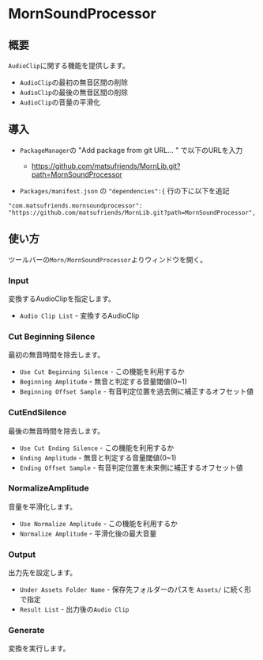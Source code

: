 # MornSoundProcessor

## 概要

`AudioClip`に関する機能を提供します。

- `AudioClip`の最初の無音区間の削除
- `AudioClip`の最後の無音区間の削除
- `AudioClip`の音量の平滑化

## 導入

- `PackageManager`の "Add package from git URL... " で以下のURLを入力
    - https://github.com/matsufriends/MornLib.git?path=MornSoundProcessor

- `Packages/manifest.json` の `"dependencies":{` 行の下に以下を追記

```
"com.matsufriends.mornsoundprocessor": "https://github.com/matsufriends/MornLib.git?path=MornSoundProcessor",
```

## 使い方

ツールバーの`Morn/MornSoundProcessor`よりウィンドウを開く。

### Input

変換するAudioClipを指定します。

- `Audio Clip List` - 変換するAudioClip

### Cut Beginning Silence

最初の無音時間を除去します。

- `Use Cut Beginning Silence` - この機能を利用するか
- `Beginning Amplitude` - 無音と判定する音量閾値(0~1)
- `Beginning Offset Sample` - 有音判定位置を過去側に補正するオフセット値

### CutEndSilence

最後の無音時間を除去します。

- `Use Cut Ending Silence` - この機能を利用するか
- `Ending Amplitude` - 無音と判定する音量閾値(0~1)
- `Ending Offset Sample` - 有音判定位置を未来側に補正するオフセット値

### NormalizeAmplitude

音量を平滑化します。

- `Use Normalize Amplitude` - この機能を利用するか
- `Normalize Amplitude` - 平滑化後の最大音量

### Output

出力先を設定します。

- `Under Assets Folder Name` - 保存先フォルダーのパスを `Assets/` に続く形で指定
- `Result List` - 出力後の`Audio Clip`

### Generate

変換を実行します。
